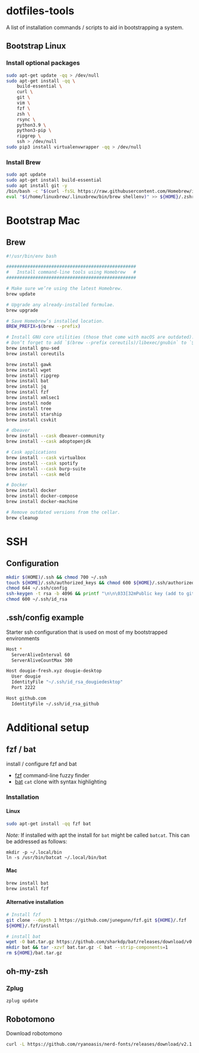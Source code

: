 # dotfiles-tools
A list of installation commands / scripts to aid in bootstrapping a system.

## Bootstrap Linux
### Install optional packages
```bash
sudo apt-get update -qq > /dev/null
sudo apt-get install -qq \
    build-essential \
    curl \
    git \
    vim \
    fzf \
    zsh \
    rsync \
    python3.9 \
    python3-pip \
    ripgrep \
    ssh > /dev/null
sudo pip3 install virtualenvwrapper -qq > /dev/null
```

### Install Brew
```bash
sudo apt update
sudo apt-get install build-essential
sudo apt install git -y
/bin/bash -c "$(curl -fsSL https://raw.githubusercontent.com/Homebrew/install/HEAD/install.sh)"
eval "$(/home/linuxbrew/.linuxbrew/bin/brew shellenv)" >> ${HOME}/.zshrc
```

# Bootstrap Mac
## Brew
```bash
#!/usr/bin/env bash

#################################################
#   Install command-line tools using Homebrew   #
#################################################

# Make sure we’re using the latest Homebrew.
brew update

# Upgrade any already-installed formulae.
brew upgrade

# Save Homebrew’s installed location.
BREW_PREFIX=$(brew --prefix)

# Install GNU core utilities (those that come with macOS are outdated).
# Don’t forget to add `$(brew --prefix coreutils)/libexec/gnubin` to `$PATH`.
brew install gnu-sed
brew install coreutils

brew install gawk
brew install wget
brew install ripgrep
brew install bat
brew install jq
brew install fzf
brew install xmlsec1
brew install node
brew install tree
brew install starship
brew install csvkit

# dbeaver
brew install --cask dbeaver-community
brew install --cask adoptopenjdk

# Cask applications
brew install --cask virtualbox
brew install --cask spotify
brew install --cask burp-suite
brew install --cask meld

# Docker
brew install docker
brew install docker-compose
brew install docker-machine

# Remove outdated versions from the cellar.
brew cleanup
```

# SSH
## Configuration
```bash
mkdir $(HOME)/.ssh && chmod 700 ~/.ssh
touch ${HOME}/.ssh/authorized_keys && chmod 600 ${HOME}/.ssh/authorized_keys
chmod 644 ~/.ssh/config
ssh-keygen -t rsa -b 4096 && printf "\n\n\033[32mPublic key (add to github)\033[0m\n" && cat ~/.ssh/id_rsa.pub
chmod 600 ~/.ssh/id_rsa
```

## .ssh/config example
Starter ssh configuration that is used on most of my bootstrapped environments
```bash
Host *
  ServerAliveInterval 60
  ServerAliveCountMax 300

Host dougie-fresh.xyz dougie-desktop
  User dougie
  IdentityFile "~/.ssh/id_rsa_dougiedesktop"
  Port 2222

Host github.com
  IdentityFile ~/.ssh/id_rsa_github
```

# Additional setup

## fzf / bat
install / configure fzf and bat
* [fzf](https://github.com/junegunn/fzf) command-line fuzzy finder
* [bat](https://github.com/sharkdp/bat) `cat` clone with syntax highlighting

### Installation
#### Linux
```bash
sudo apt-get install -qq fzf bat
```

*Note:* If installed with apt the install for `bat` might be called `batcat`.  This can be addressed as follows:
```
mkdir -p ~/.local/bin
ln -s /usr/bin/batcat ~/.local/bin/bat
```

#### Mac
```bash
brew install bat
brew install fzf
```

#### Alternative installation
```bash
# Install fzf
git clone --depth 1 https://github.com/junegunn/fzf.git ${HOME}/.fzf
${HOME}/.fzf/install

# install bat
wget -O bat.tar.gz https://github.com/sharkdp/bat/releases/download/v0.18.3/bat-v0.18.3-x86_64-unknown-linux-musl.tar.gz
mkdir bat && tar -xzvf bat.tar.gz -C bat --strip-components=1
rm ${HOME}/bat.tar.gz
```

## oh-my-zsh

### Zplug
```bash
zplug update
```


## Robotomono
Download robotomono
```bash
curl -L https://github.com/ryanoasis/nerd-fonts/releases/download/v2.1.0/RobotoMono.zip --output ${HOME}/RobotoMono.zip
```
